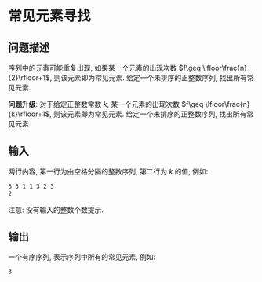 # 常见元素寻找

## 问题描述

序列中的元素可能重复出现, 如果某一个元素的出现次数 $f\geq \lfloor\frac{n}{2}\rfloor+1$, 则该元素即为常见元素.
给定一个未排序的正整数序列, 找出所有常见元素.

**问题升级**:
对于给定正整数常数 $k$, 某一个元素的出现次数 $f\geq \lfloor\frac{n}{k}\rfloor+1$, 则该元素即为常见元素.
给定一个未排序的正整数序列, 找出所有常见元素.

## 输入

两行内容, 第一行为由空格分隔的整数序列, 第二行为 $k$ 的值, 例如:

```txt
3 3 1 1 3 2 3
2
```

注意: 没有输入的整数个数提示.

## 输出

一个有序序列, 表示序列中所有的常见元素, 例如:

```txt
3
```
